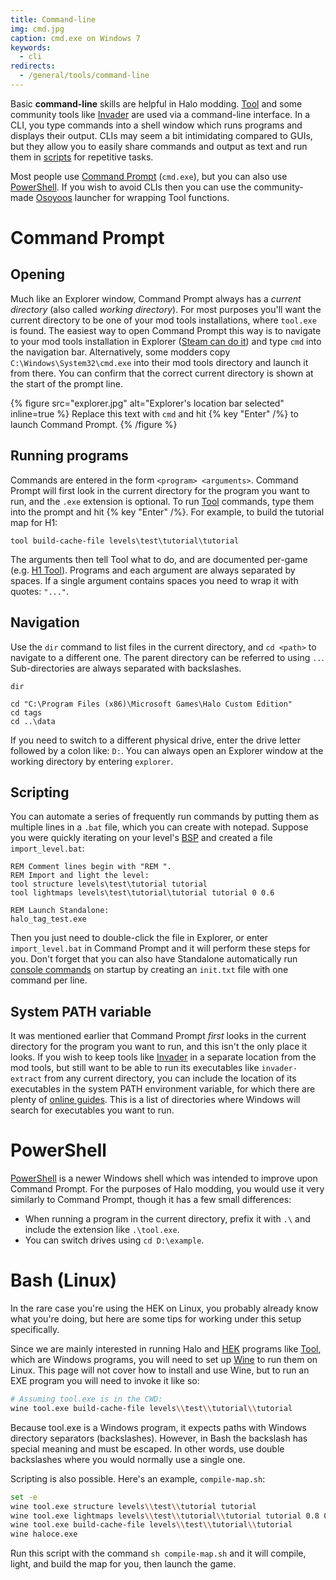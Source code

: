 ```yaml
---
title: Command-line
img: cmd.jpg
caption: cmd.exe on Windows 7
keywords:
  - cli
redirects:
  - /general/tools/command-line
---
```

Basic **command-line** skills are helpful in Halo modding. [Tool](~h1a-tool) and some community tools like [Invader](~) are used via a command-line interface. In a CLI, you type commands into a shell window which runs programs and displays their output. CLIs may seem a bit intimidating compared to GUIs, but they allow you to easily share commands and output as text and run them in [scripts](#scripting) for repetitive tasks.

Most people use [Command Prompt](#command-prompt) (`cmd.exe`), but you can also use [PowerShell](#powershell). If you wish to avoid CLIs then you can use the community-made [Osoyoos](~) launcher for wrapping Tool functions.

# Command Prompt
## Opening
Much like an Explorer window, Command Prompt always has a _current directory_ (also called _working directory_). For most purposes you'll want the current directory to be one of your mod tools installations, where `tool.exe` is found. The easiest way to open Command Prompt this way is to navigate to your mod tools installation in Explorer ([Steam can do it](~mod-tools#installation)) and type `cmd` into the navigation bar. Alternatively, some modders copy `C:\Windows\System32\cmd.exe` into their mod tools directory and launch it from there. You can confirm that the correct current directory is shown at the start of the prompt line.

{% figure src="explorer.jpg" alt="Explorer's location bar selected" inline=true %}
Replace this text with `cmd` and hit {% key "Enter" /%} to launch Command Prompt.
{% /figure %}

## Running programs
Commands are entered in the form `<program> <arguments>`. Command Prompt will first look in the current directory for the program you want to run, and the `.exe` extension is optional. To run [Tool](~mod-tools#tools-overview) commands, type them into the prompt and hit {% key "Enter" /%}. For example, to build the tutorial map for H1:

```dos
tool build-cache-file levels\test\tutorial\tutorial
```

The arguments then tell Tool what to do, and are documented per-game (e.g. [H1 Tool](~h1a-tool)). Programs and each argument are always separated by spaces. If a single argument contains spaces you need to wrap it with quotes: `"..."`.

## Navigation
Use the `dir` command to list files in the current directory, and `cd <path>` to navigate to a different one. The parent directory can be referred to using `..`. Sub-directories are always separated with backslashes.

```dos
dir

cd "C:\Program Files (x86)\Microsoft Games\Halo Custom Edition"
cd tags
cd ..\data
```

If you need to switch to a different physical drive, enter the drive letter followed by a colon like: `D:`. You can always open an Explorer window at the working directory by entering `explorer`.

## Scripting
You can automate a series of frequently run commands by putting them as multiple lines in a `.bat` file, which you can create with notepad. Suppose you were quickly iterating on your level's [BSP](~h1/tags/scenario_structure_bsp) and created a file `import_level.bat`:

```dos
REM Comment lines begin with "REM ".
REM Import and light the level:
tool structure levels\test\tutorial tutorial
tool lightmaps levels\test\tutorial\tutorial tutorial 0 0.6

REM Launch Standalone:
halo_tag_test.exe
```

Then you just need to double-click the file in Explorer, or enter `import_level.bat` in Command Prompt and it will perform these steps for you. Don't forget that you can also have Standalone automatically run [console commands](~developer-console) on startup by creating an `init.txt` file with one command per line.

## System PATH variable
It was mentioned earlier that Command Prompt _first_ looks in the current directory for the program you want to run, and this isn't the only place it looks. If you wish to keep tools like [Invader](~) in a separate location from the mod tools, but still want to be able to run its executables like `invader-extract` from any current directory, you can include the location of its executables in the system PATH environment variable, for which there are plenty of [online guides][env]. This is a list of directories where Windows will search for executables you want to run.

# PowerShell
[PowerShell][] is a newer Windows shell which was intended to improve upon Command Prompt. For the purposes of Halo modding, you would use it very similarly to Command Prompt, though it has a few small differences:

* When running a program in the current directory, prefix it with `.\` and include the extension like `.\tool.exe`.
* You can switch drives using `cd D:\example`.

# Bash (Linux)
In the rare case you're using the HEK on Linux, you probably already know what you're doing, but here are some tips for working under this setup specifically.

Since we are mainly interested in running Halo and [HEK](~custom-edition#halo-editing-kit) programs like [Tool](~h1a-tool), which are Windows programs, you will need to set up [Wine][] to run them on Linux. This page will not cover how to install and use Wine, but to run an EXE program you will need to invoke it like so:

```sh
# Assuming tool.exe is in the CWD:
wine tool.exe build-cache-file levels\\test\\tutorial\\tutorial
```

Because tool.exe is a Windows program, it expects paths with Windows directory separators (backslashes). However, in Bash the backslash has special meaning and must be escaped. In other words, use double backslashes where you would normally use a single one.

Scripting is also possible. Here's an example, `compile-map.sh`:

```sh
set -e
wine tool.exe structure levels\\test\\tutorial tutorial
wine tool.exe lightmaps levels\\test\\tutorial\\tutorial tutorial 0.8 0.6
wine tool.exe build-cache-file levels\\test\\tutorial\\tutorial
wine haloce.exe
```

Run this script with the command `sh compile-map.sh` and it will compile, light, and build the map for you, then launch the game.

[cmd]: https://en.wikipedia.org/wiki/Cmd.exe
[powershell]: https://en.wikipedia.org/wiki/PowerShell
[bash]: https://en.wikipedia.org/wiki/Bash_%28Unix_shell%29
[wine]: https://www.winehq.org/
[env]: https://superuser.com/questions/949560/how-do-i-set-system-environment-variables-in-windows-10